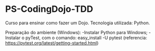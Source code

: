 # PS-CodingDojo-TDD
Curso para ensinar como fazer um Dojo. Tecnologia utilizada: Python.

Preparação do ambiente (Windows):
-Instalar Python para Windows;
-Instalar o pyTest, com o comando:
easy_install -U pytest (referencia: https://pytest.org/latest/getting-started.html)
